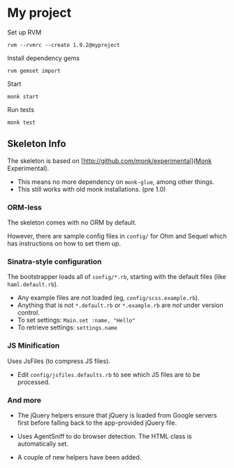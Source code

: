 My project
==========

Set up RVM

    rvm --rvmrc --create 1.9.2@myproject

Install dependency gems

    rvm gemset import

Start

    monk start

Run tests

    monk test

Skeleton Info
-------------

The skeleton is based on [http://github.com/monk/experimental](Monk Experimental).

  * This means no more dependency on `monk-glue`, among other things.
  * This still works with old monk installations. (pre 1.0)

### ORM-less

The skeleton comes with no ORM by default.

However, there are sample config files in `config/` for Ohm and Sequel which has
instructions on how to set them up.

### Sinatra-style configuration

The bootstrapper loads all of `config/*.rb`, starting with the default files (like `haml.default.rb`).

 * Any example files are not loaded (eg, `config/scss.example.rb`).
 * Anything that is not `*.default.rb` or `*.example.rb` are *not* under version control.
 * To set settings: `Main.set :name, "Hello"`
 * To retrieve settings: `settings.name`

### JS Minification

Uses JsFiles (to compress JS files).

 * Edit `config/jsfiles.defaults.rb` to see which JS files are to be processed.

### And more

 * The jQuery helpers ensure that jQuery is loaded from Google servers first before
   falling back to the app-provided jQuery file.

 * Uses AgentSniff to do browser detection. The HTML class is automatically set.

 * A couple of new helpers have been added.
